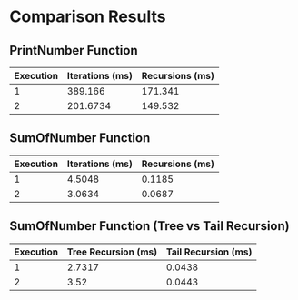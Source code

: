 # Comparison Results

## PrintNumber Function

|  Execution   | Iterations (ms) | Recursions (ms) |
|--------------|------------------|-----------------|
| 1            | 389.166          | 171.341         |
| 2            | 201.6734         | 149.532         |

## SumOfNumber Function

| Execution    | Iterations (ms) | Recursions (ms) |
|--------------|------------------|-----------------|
| 1            | 4.5048           | 0.1185          |
| 2            | 3.0634           | 0.0687          |

## SumOfNumber Function (Tree vs Tail Recursion)

|  Execution   | Tree Recursion (ms) | Tail Recursion (ms) |
|--------------|---------------------|---------------------|
| 1            | 2.7317              | 0.0438              |
| 2            | 3.52                | 0.0443              |